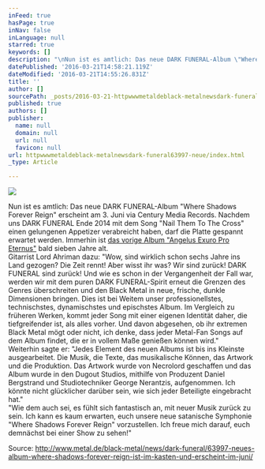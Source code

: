 ```yaml
---
inFeed: true
hasPage: true
inNav: false
inLanguage: null
starred: true
keywords: []
description: "\nNun ist es amtlich: Das neue DARK FUNERAL-Album \"Where Shadows Forever \nReign\" erscheint am 3. Juni via Century Media Records. Nachdem uns DARK \nFUNERAL Ende 2014 mit dem Song \"Nail Them To The Cross\" einen gelungenen\n Appetizer verabreicht haben, darf die Platte gespannt erwartet werden. \nImmerhin ist das vorige Album\_\"Angelus Exuro Pro Eternus\" bald sieben Jahre alt.Gitarrist\n Lord Ahriman dazu: \"Wow, sind wirklich schon sechs Jahre ins Land \ngezogen? Die Zeit rennt! Aber wisst ihr was? Wir sind zurück! DARK \nFUNERAL sind zurück! Und wie es schon in der Vergangenheit der Fall war,\n werden wir mit dem puren DARK FUNERAL-Spirit erneut die Grenzen des \nGenres überschreiten und den Black Metal in neue, frische, dunkle \nDimensionen bringen. Dies ist bei Weitem unser professionellstes, \ntechnischstes, dynamischstes und epischstes Album. Im Vergleich zu \nfrüheren Werken, kommt jeder Song mit einer eigenen Identität daher, die\n tiefgreifender ist, als alles vorher. Und davon abgesehen, ob ihr \nextremen Black Metal mögt oder nicht, ich denke, dass jeder Metal-Fan \nSongs auf dem Album findet, die er in vollem Maße genießen können wird.\"Weiterhin\n sagte er: \"Jedes Element des neuen Albums ist bis ins Kleinste \nausgearbeitet. Die Musik, die Texte, das musikalische Können, das \nArtwork und die Produktion. Das Artwork wurde von Necrolord geschaffen \nund das Album wurde in den Dugout Studios, mithilfe von Produzent Daniel\n Bergstrand und Studiotechniker George Nerantzis, aufgenommen. Ich \nkönnte nicht glücklicher darüber sein, wie sich jeder Beteiligte \neingebracht hat.\"\"Wie dem auch sei, es fühlt sich fantastisch \nan, mit neuer Musik zurück zu sein. Ich kann es kaum erwarten, euch \nunsere neue satanische Symphonie \"Where Shadows Forever Reign\" \nvorzustellen. Ich freue mich darauf, euch demnächst bei einer Show zu \nsehen!\" "
datePublished: '2016-03-21T14:58:21.119Z'
dateModified: '2016-03-21T14:55:26.831Z'
title: ''
author: []
sourcePath: _posts/2016-03-21-httpwwwmetaldeblack-metalnewsdark-funeral63997-neue.md
published: true
authors: []
publisher:
  name: null
  domain: null
  url: null
  favicon: null
url: httpwwwmetaldeblack-metalnewsdark-funeral63997-neue/index.html
_type: Article

---
```

![](https://the-grid-user-content.s3-us-west-2.amazonaws.com/6be950d2-dee8-4848-9c4a-eb314611c3d1.jpg)

Nun ist es amtlich: Das neue DARK FUNERAL-Album "Where Shadows Forever 
Reign" erscheint am 3\. Juni via Century Media Records. Nachdem uns DARK 
FUNERAL Ende 2014 mit dem Song "Nail Them To The Cross" einen gelungenen
Appetizer verabreicht haben, darf die Platte gespannt erwartet werden. 
Immerhin ist [das vorige Album "Angelus Exuro Pro Eternus"][0] bald sieben Jahre alt.  
Gitarrist
Lord Ahriman dazu: "Wow, sind wirklich schon sechs Jahre ins Land 
gezogen? Die Zeit rennt! Aber wisst ihr was? Wir sind zurück! DARK 
FUNERAL sind zurück! Und wie es schon in der Vergangenheit der Fall war,
werden wir mit dem puren DARK FUNERAL-Spirit erneut die Grenzen des 
Genres überschreiten und den Black Metal in neue, frische, dunkle 
Dimensionen bringen. Dies ist bei Weitem unser professionellstes, 
technischstes, dynamischstes und epischstes Album. Im Vergleich zu 
früheren Werken, kommt jeder Song mit einer eigenen Identität daher, die
tiefgreifender ist, als alles vorher. Und davon abgesehen, ob ihr 
extremen Black Metal mögt oder nicht, ich denke, dass jeder Metal-Fan 
Songs auf dem Album findet, die er in vollem Maße genießen können wird."  
Weiterhin
sagte er: "Jedes Element des neuen Albums ist bis ins Kleinste 
ausgearbeitet. Die Musik, die Texte, das musikalische Können, das 
Artwork und die Produktion. Das Artwork wurde von Necrolord geschaffen 
und das Album wurde in den Dugout Studios, mithilfe von Produzent Daniel
Bergstrand und Studiotechniker George Nerantzis, aufgenommen. Ich 
könnte nicht glücklicher darüber sein, wie sich jeder Beteiligte 
eingebracht hat."  
"Wie dem auch sei, es fühlt sich fantastisch 
an, mit neuer Musik zurück zu sein. Ich kann es kaum erwarten, euch 
unsere neue satanische Symphonie "Where Shadows Forever Reign" 
vorzustellen. Ich freue mich darauf, euch demnächst bei einer Show zu 
sehen!" 

Source: http://www.metal.de/black-metal/news/dark-funeral/63997-neues-album-where-shadows-forever-reign-ist-im-kasten-und-erscheint-im-juni/

[0]: http://www.metal.de/black-metal/review/dark-funeral/55945-angelus-exuro-pro-eternus/